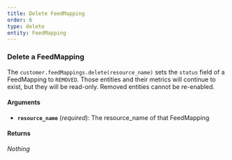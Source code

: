 ```yaml
---
title: Delete FeedMapping
order: 6
type: delete
entity: FeedMapping
---
```


### Delete a FeedMapping

The `customer.feedMappings.delete(resource_name)` sets the `status` field of a FeedMapping to `REMOVED`. Those entities and their metrics will continue to exist, but they will be read-only. Removed entities cannot be re-enabled.

#### Arguments

- **`resource_name`** (_required_): The resource_name of that FeedMapping

#### Returns

_Nothing_
